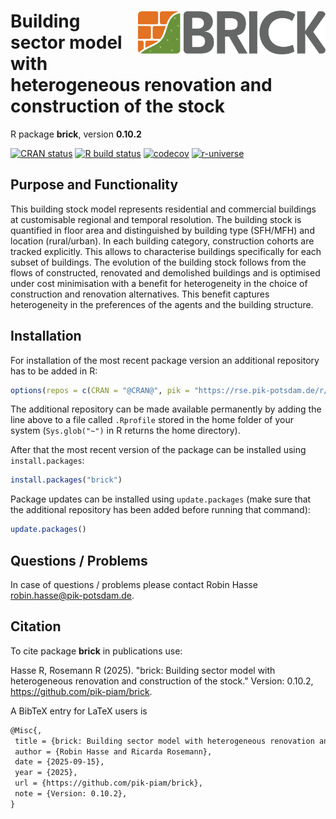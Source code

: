 # <a href=''><img src='man/figures/logo_text_wide.svg' align='right' alt='logo' height=70 /></a> Building sector model with heterogeneous renovation and construction of the stock

R package **brick**, version **0.10.2**

[![CRAN status](https://www.r-pkg.org/badges/version/brick)](https://cran.r-project.org/package=brick) [![R build status](https://github.com/pik-piam/brick/workflows/check/badge.svg)](https://github.com/pik-piam/brick/actions) [![codecov](https://codecov.io/gh/pik-piam/brick/branch/master/graph/badge.svg)](https://app.codecov.io/gh/pik-piam/brick) [![r-universe](https://pik-piam.r-universe.dev/badges/brick)](https://pik-piam.r-universe.dev/builds)

## Purpose and Functionality

This building stock model represents residential and commercial
    buildings at customisable regional and temporal resolution. The building
    stock is quantified in floor area and distinguished by building type
    (SFH/MFH) and location (rural/urban). In each building category,
    construction cohorts are tracked explicitly. This allows to characterise
    buildings specifically for each subset of buildings. The evolution of the
    building stock follows from the flows of constructed, renovated and
    demolished buildings and is optimised under cost minimisation with a benefit
    for heterogeneity in the choice of construction and renovation alternatives.
    This benefit captures heterogeneity in the preferences of the agents and
    the building structure.


## Installation

For installation of the most recent package version an additional repository has to be added in R:

```r
options(repos = c(CRAN = "@CRAN@", pik = "https://rse.pik-potsdam.de/r/packages"))
```
The additional repository can be made available permanently by adding the line above to a file called `.Rprofile` stored in the home folder of your system (`Sys.glob("~")` in R returns the home directory).

After that the most recent version of the package can be installed using `install.packages`:

```r 
install.packages("brick")
```

Package updates can be installed using `update.packages` (make sure that the additional repository has been added before running that command):

```r 
update.packages()
```

## Questions / Problems

In case of questions / problems please contact Robin Hasse <robin.hasse@pik-potsdam.de>.

## Citation

To cite package **brick** in publications use:

Hasse R, Rosemann R (2025). "brick: Building sector model with heterogeneous renovation and construction of the stock." Version: 0.10.2, <https://github.com/pik-piam/brick>.

A BibTeX entry for LaTeX users is

 ```latex
@Misc{,
  title = {brick: Building sector model with heterogeneous renovation and construction of the stock},
  author = {Robin Hasse and Ricarda Rosemann},
  date = {2025-09-15},
  year = {2025},
  url = {https://github.com/pik-piam/brick},
  note = {Version: 0.10.2},
}
```
